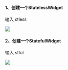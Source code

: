 #### 1、创建一个StatelessWidget
输入 stless

![](https://i.loli.net/2019/12/04/eLgrjJkGnUhKH1S.jpg)

#### 2、创建一个StatefulWidget
输入 stful

![](https://i.loli.net/2019/12/04/ypZ5HJvXbLSmUd9.jpg)
